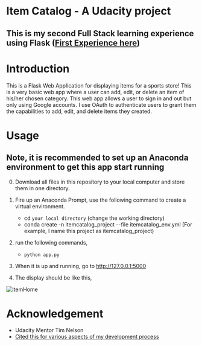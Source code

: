 # Item Catalog - A Udacity project 
## This is my second Full Stack learning experience using Flask ([First Experience here](https://github.com/WhiskersReneeWe/keras_image_classifer))

# Introduction

This is a Flask Web Application for displaying items for a sports store! This is a very basic web app where a user can add, edit, or delete an item of his/her chosen category. This web app allows a user to sign in and out but only using Google accounts. I use OAuth to authenticate users to grant them the capabilities to add, edit, and delete items they created.

# Usage
## Note, it is recommended to set up an Anaconda environment to get this app start running


0. Download all files in this repository to your local computer and store them in one directory.
1. Fire up an Anaconda Prompt, use the following command to create a virtual environment.
    * cd `your local directory` (change the working directory)
    * conda create -n itemcatalog_project --file itemcatalog_env.yml (For example, I name this project as itemcatalog_project)


2. run the following commands,
   * `python app.py` 
   
3. When it is up and running, go to http://127.0.0.1:5000
4. The display should be like this,

![itemHome](https://user-images.githubusercontent.com/43501958/57992640-180ae500-7a6a-11e9-9467-1d80a7bdf0a1.JPG)


# Acknowledgement

* Udacity Mentor Tim Nelson
* [Cited this for various aspects of my development process](https://github.com/rrjoson/udacity-item-catalog)
